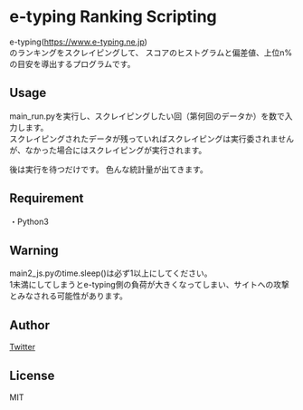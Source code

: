 e-typing Ranking Scripting
===

e-typing(https://www.e-typing.ne.jp)  
のランキングをスクレイピングして、  スコアのヒストグラムと偏差値、上位n%の目安を導出するプログラムです。

## Usage
main_run.pyを実行し、スクレイピングしたい回（第何回のデータか）を数で入力します。  
スクレイピングされたデータが残っていればスクレイピングは実行委されませんが、なかった場合にはスクレイピングが実行されます。  
  
後は実行を待つだけです。
色んな統計量が出てきます。

## Requirement
・Python3

## Warning
main2_js.pyのtime.sleep()は必ず1以上にしてください。  
1未満にしてしまうとe-typing側の負荷が大きくなってしまい、サイトへの攻撃とみなされる可能性があります。

## Author
[Twitter](https://twitter.com/chizu_potato)

## License
MIT
